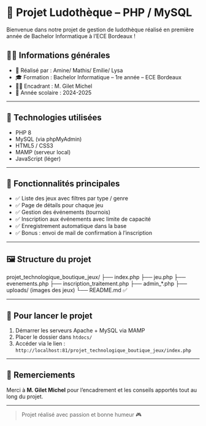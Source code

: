 # 🎲 Projet Ludothèque – PHP / MySQL

Bienvenue dans notre projet de gestion de ludothèque réalisé en première année de Bachelor Informatique à l’ECE Bordeaux !

## 👨‍🏫 Informations générales

- 👤 Réalisé par : Amine/ Mathis/ Emilie/ Lysa
- 🎓 Formation : Bachelor Informatique – 1re année – ECE Bordeaux
- 🧑‍🏫 Encadrant : M. Gilet Michel
- 📅 Année scolaire : 2024-2025

---

## 🔧 Technologies utilisées

- PHP 8
- MySQL (via phpMyAdmin)
- HTML5 / CSS3
- MAMP (serveur local)
- JavaScript (léger)

---

## 📁 Fonctionnalités principales

- ✅ Liste des jeux avec filtres par type / genre
- ✅ Page de détails pour chaque jeu
- ✅ Gestion des événements (tournois)
- ✅ Inscription aux événements avec limite de capacité
- ✅ Enregistrement automatique dans la base
- ✅ Bonus : envoi de mail de confirmation à l’inscription

---

## 🖼️ Structure du projet

projet_technologique_boutique_jeux/
├── index.php
├── jeu.php
├── evenements.php
├── inscription_traitement.php
├── admin_*.php
├── uploads/ (images des jeux)
└── README.md ✅



---

## 🚀 Pour lancer le projet

1. Démarrer les serveurs Apache + MySQL via MAMP
2. Placer le dossier dans `htdocs/`
3. Accéder via le lien :  
   `http://localhost:81/projet_technologique_boutique_jeux/index.php`

---

## 🙏 Remerciements

Merci à **M. Gilet Michel** pour l’encadrement et les conseils apportés tout au long du projet.

---

> Projet réalisé avec passion et bonne humeur 🎮
